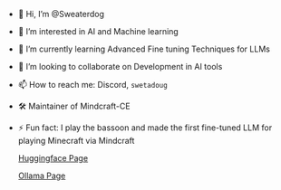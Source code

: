 - 👋 Hi, I’m @Sweaterdog
- 👀 I’m interested in AI and Machine learning
- 🌱 I’m currently learning Advanced Fine tuning Techniques for LLMs
- 💞️ I’m looking to collaborate on Development in AI tools
- 📫 How to reach me: Discord, `swetadoug`
- 🛠 Maintainer of Mindcraft-CE
- ⚡ Fun fact: I play the bassoon and made the first fine-tuned LLM for playing Minecraft via Mindcraft

  [Huggingface Page](https://huggingface.co/Sweaterdog)
  
  [Ollama Page](https://ollama.com/Sweaterdog)
<!---
Sweaterdog/Sweaterdog is a ✨ special ✨ repository because its `README.md` (this file) appears on your GitHub profile.
You can click the Preview link to take a look at your changes.
--->
